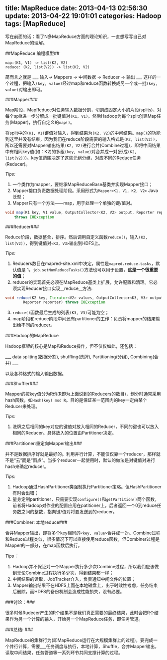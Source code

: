title: MapReduce
date: 2013-04-13 02:56:30
update: 2013-04-22 19:01:01
categories: Hadoop
tags: [MapReduce]
---

写在前面的话：看了N多MapReduce方面的理论知识，一直想写写自己对MapReduce的理解。

##MapReduce 编程模型##
```
map:(K1, V1) -> list(K2, V2)
reduce: (k2, list(V2)) -> list(K2, V2)
```

简而言之就是 ___ 输入-> Mappers -> 中间数据 -> Reducer -> 输出 ___ 这样的一个过程，把输入``(key, value)``经过map和reduce函数转换成另一个或一批``(key, value)``对输出即可。

###Mapper###

Map阶段，MapReduce对任务输入数据分割，切割成固定大小的片段(splits)，对每个split进一步分解成一批键值对``(K1, V1)``。然后Hadoop为每个split创建Map任务(Mapper)，执行自定义的``map()``。

将split中的``(K1, V1)``键值对输入，得到结果为``(K2, V2)``的中间结果。``map()``的功能到这里并没有结束，因为我们在reduce阶段需要的输入格式是``(K2, list(V2))``，所以还需要对Mapper输出结果``(K2, V2)``进行合并(Combine过程)，即将中间结果中有相同key值(如：K2)的多组``(key, value)``对合并成一对(形成``(K2, list(V2))``)。key值范围决定了这些元组分组，对应不同的Reduce任务(Reducer)。

<!-- more -->

_Tips:_

1. 一个类作为mapper，要继承MapReduceBase基类并实现Mapper接口；
2. Mapper接口负责数据处理阶段。采用形式为``Mapper<K1, V1, K2, V2>`` Java泛型；
3. Mapper只有一个方法——map，用于处理一个单独的键/值对。
```Java
void map(K1 key, V1 value, OutputCollector<K2, V2> output, Reporter reporter)
    throws IOException
```

###Reducer###

Reduce阶段，数据整合，排序。然后调用自定义函数``reduce()``，输入``(K2, list(V2))``，得到键值对``<K3, V3>``输出到HDFS上。

_Tips:_

1. Reducers数目在mapred-site.xml中决定，属性是``mapred.reduce.tasks``，默认值是 1，``job.setNumReduceTasks()``方法也可以用于设置，__这是一个很重要的值__；
2. reducer的实现首先必须在MapReduce基类上扩展，允许配置和清理。它必须实现Reducer接口实现__reduce__方法: 
```Java
void reduce(K2 key, Iterator<V2> values, OutputCollector<K3, V3> output, 
        Reporter reporter) throws IOException
```

3. ``reduce()``函数最后生成的列表``(K3, V3)``可能为空；
4. map阶段和reduce阶段中间还有partitioner的工作：负责将mapper的结果输出给不同的reducer。

###Hadoop的MapReduce

Hadoop框架的核心是Map和Reduce操作，但不仅仅如此，还包括：

___ data spliting(数据分割), shuffling(洗牌), Partitioning(分组), Combining(合并) ___

以及各种格式的输入输出数据。

###Shuffler###

Mapper的按key值分为R份(R即为上面说到的Reducers的数目)，划分时通常采用hash函数，如``Hash(key) mod R``。目的是保证某一范围内的key一定由某个Reducer来处理。

_Tips:_

1. 洗牌之后相同的key对应的键值对放入相同的Reducer，不同的键也可以放入相同的Reducer。具体放入的位置由Partitioner决定。

###Partitioner:重定向Mapper输出###

并不是数据排序好就是最好的。利用并行计算，不能仅仅靠一个reducer，那样就不是“云”而是“雨点”。当多个reducer一起使用时，默认的做法是对键值对进行hash来确定reducer。

_Tips:_

1. Hadoop通过HashPartitioner类强制执行Partitioner策略。但HashPartitioner有时会出错；
2. 量身定制partitioner，只需要实现``configure()``和``getPartition()``两个函数，前者将Hadoop对作业的配置应用在patitioner上，后者返回一个0到reduce任务数之间的整数，指向键/值对将要发送到的reducer。

###Combiner: 本地reduce###

合并Mapper输出，即将多个key相同的``<key, value>``合并成一对。Combine过程和Reduce过程类似，很多情况下可以直接使用reduce函数，但Combiner过程是Mapper的一部分，在map函数后执行。

_Tips：_

1. Hadoop并不保证对一个Mapper执行多少次Combine过程，所以我们应该做到无论Combine过程执行多少次，得到结果都一样；
2. 中间结果的读取，JobTracker介入，负责通知中间文件的位置；
3. Mapper输出结果不在HDFS上而在本地磁盘上，出于时效性考虑，任务结束后删除，而HDFS的备份机制会造成性能损失，没有必要。

###讨论：###

很多时候Rudecer产生的R个结果不是我们真正需要的最终结果，此时会把R个结果作为另一个计算的输入，开始另一个MapReduce任务，即任务管道。

###总结: ###

MapReduce的集群行为(即MapReduce运行在大规模集群上的过程)，要完成一个并行计算，需要___任务调度与执行，本地计算，Shuffle，合并Mapper输出，读取中间结果，任务管道等一系列环节共同支撑计算的过程。

